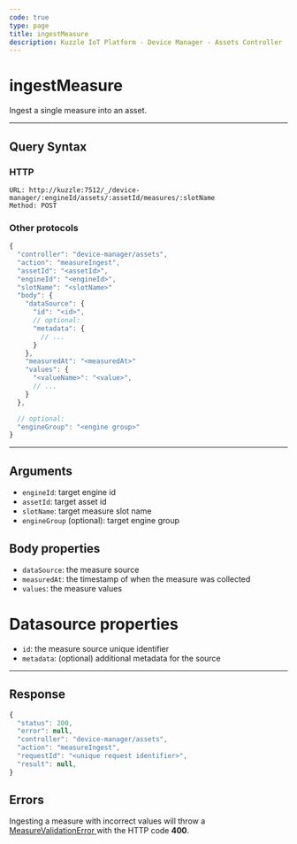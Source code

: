 ```yaml
---
code: true
type: page
title: ingestMeasure
description: Kuzzle IoT Platform - Device Manager - Assets Controller
---
```


# ingestMeasure

Ingest a single measure into an asset.

---

## Query Syntax

### HTTP

```http
URL: http://kuzzle:7512/_/device-manager/:engineId/assets/:assetId/measures/:slotName
Method: POST
```

### Other protocols

```js
{
  "controller": "device-manager/assets",
  "action": "measureIngest",
  "assetId": "<assetId>",
  "engineId": "<engineId>",
  "slotName": "<slotName>"
  "body": {
    "dataSource": {
      "id": "<id>",
      // optional:
      "metadata": {
        // ...
      }
    },
    "measuredAt": "<measuredAt>"
    "values": {
      "<valueName>": "<value>",
      // ...
    }
  },

  // optional:
  "engineGroup": "<engine group>"
}
```

---

## Arguments

- `engineId`: target engine id
- `assetId`: target asset id
- `slotName`: target measure slot name
- `engineGroup` (optional): target engine group

## Body properties
- `dataSource`: the measure source
- `measuredAt`: the timestamp of when the measure was collected
- `values`: the measure values

# Datasource properties

- `id`: the measure source unique identifier
- `metadata`: (optional) additional metadata for the source

---

## Response

```js
{
  "status": 200,
  "error": null,
  "controller": "device-manager/assets",
  "action": "measureIngest",
  "requestId": "<unique request identifier>",
  "result": null,
}
```

## Errors

Ingesting a measure with incorrect values will throw a [ MeasureValidationError ](../../../errors/measure-validation/index.md) with the HTTP code **400**.